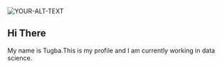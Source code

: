 <picture>
 <source media="(prefers-color-scheme: dark)" srcset="https://media.licdn.com/dms/image/C5603AQGy6QgLhIefYw/profile-displayphoto-shrink_800_800/0/1591106348748?e=2147483647&v=beta&t=IY3GLJ1PUDnMwrkvUcWL7GsRp-5DAjWwqZk0i-KFzn0">
 <source media="(prefers-color-scheme: light)" srcset="https://media.licdn.com/dms/image/C5603AQGy6QgLhIefYw/profile-displayphoto-shrink_800_800/0/1591106348748?e=2147483647&v=beta&t=IY3GLJ1PUDnMwrkvUcWL7GsRp-5DAjWwqZk0i-KFzn0">
 <img alt="YOUR-ALT-TEXT" src="https://media.licdn.com/dms/image/C5603AQGy6QgLhIefYw/profile-displayphoto-shrink_800_800/0/1591106348748?e=2147483647&v=beta&t=IY3GLJ1PUDnMwrkvUcWL7GsRp-5DAjWwqZk0i-KFzn0">
</picture>


## Hi There 

My name is Tugba.This is my profile and I am currently working in data science.
